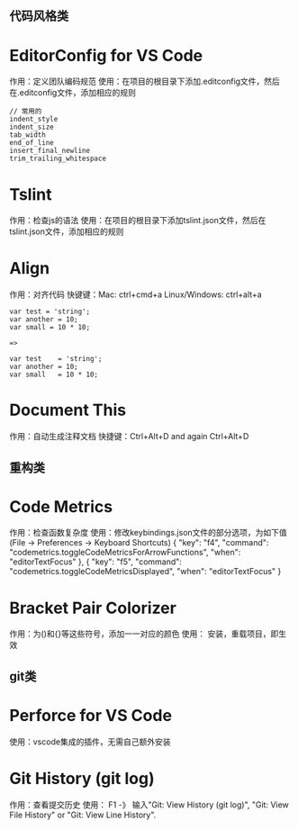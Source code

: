 ## 代码风格类
# EditorConfig for VS Code
作用：定义团队编码规范
使用：在项目的根目录下添加.editconfig文件，然后在.editconfig文件，添加相应的规则
```
// 常用的
indent_style
indent_size
tab_width
end_of_line
insert_final_newline
trim_trailing_whitespace
```
# Tslint
作用：检查js的语法
使用：在项目的根目录下添加tslint.json文件，然后在tslint.json文件，添加相应的规则

# Align
作用：对齐代码
快键键：Mac: ctrl+cmd+a Linux/Windows: ctrl+alt+a
```
var test = 'string';
var another = 10;
var small = 10 * 10;

=> 

var test    = 'string';
var another = 10;
var small   = 10 * 10;
```

# Document This
作用：自动生成注释文档
快捷键：Ctrl+Alt+D and again Ctrl+Alt+D

## 重构类
# Code Metrics
作用：检查函数复杂度
使用：修改keybindings.json文件的部分选项，为如下值 (File -> Preferences -> Keyboard Shortcuts)
{ "key": "f4",                    "command": "codemetrics.toggleCodeMetricsForArrowFunctions",
                                     "when": "editorTextFocus" },
{ "key": "f5",                    "command": "codemetrics.toggleCodeMetricsDisplayed",
                                     "when": "editorTextFocus" }

# Bracket Pair Colorizer
作用：为()和{}等这些符号，添加一一对应的颜色
使用： 安装，重载项目，即生效

## git类
# Perforce for VS Code
使用：vscode集成的插件，无需自己额外安装

# Git History (git log)
作用：查看提交历史
使用：
F1 -》 输入"Git: View History (git log)", "Git: View File History" or "Git: View Line History".